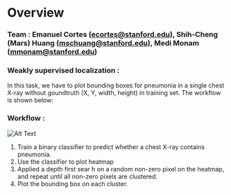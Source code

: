 # Overview


### Team : Emanuel Cortes (ecortes@stanford.edu), Shih-Cheng (Mars) Huang (mschuang@stanford.edu),  Medi Monam (mmonam@stanford.edu)

### Weakly supervised localization :
In this task, we have to plot bounding boxes for pneumonia in a single chest X-ray without goundtruth (X, Y, width, height) in training set. The workflow is shown below:

### Workflow :
![Alt Text](https://github.com/cemanuel/Weakly-Supervised-Pneumonia-Localization/blob/master/output/model_architecture.png)
1) Train a binary classifier to predict whether a chest X-ray contains pneumonia.
2) Use the classifier to plot heatmap
3) Applied a depth first sear h on a random non-zero pixel on the heatmap, and repeat until all non-zero pixels are clustered.
3) Plot the bounding box on each cluster.

